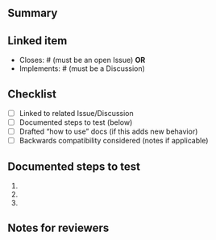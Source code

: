 ## Summary
<!-- What does this change do and why? Keep it tight. -->

## Linked item
- Closes: #<number> (must be an open Issue) **OR**
- Implements: #<number> (must be a Discussion)

## Checklist
- [ ] Linked to related Issue/Discussion
- [ ] Documented steps to test (below)
- [ ] Drafted “how to use” docs (if this adds new behavior)
- [ ] Backwards compatibility considered (notes if applicable)

## Documented steps to test
1.
2.
3.

## Notes for reviewers
<!-- Anything to call out, screenshots, logs, perf notes, etc. -->
